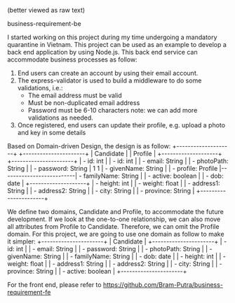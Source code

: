 (better viewed as raw text)

business-requirement-be

I started working on this project during my time undergoing a mandatory quarantine in Vietnam.
This project can be used as an example to develop a back end application by using Node.js.
This back end service can accommodate business processes as follow:
1. End users can create an account by using their email account.
2. The express-validator is used to build a middleware to do some validations, i.e.:
   - The email address must be valid
   - Must be non-duplicated email address
   - Password must be 6-10 characters
   note: we can add more validations as needed.
3. Once registered, end users can update their profile, e.g. upload a photo and key in some details

Based on Domain-driven Design, the design is as follow:
+--------------------+                          +----------------------+
| Candidate          |                          | Profile              |
+--------------------+                          +----------------------+
| - id: int          |                          | - id: int            |
| - email: String    |                          | - photoPath: String  |
| - password: String |  1                    1  | - givenName: String  |
| - profile: Profile |--------------------------| - familyName: String |
| - active: boolean  |                          | - dob: date          |
+--------------------+                          | - height: int        |
                                                | - weight: float      |
                                                | - address1: String   |
                                                | - address2: String   |
                                                | - city: String       |
                                                | - province: String   |
                                                +----------------------+

We define two domains, Candidate and Profile, to accommodate the future development.
If we look at the one-to-one relationship,
we can also move all attributes from Profile to Candidate.
Therefore, we can omit the Profile domain.
For this project, we are going to use one domain as follow to make it simpler:
+----------------------+
| Candidate            |
+----------------------+
| - id: int            |
| - email: String      |
| - password: String   |
| - photoPath: String  |
| - givenName: String  |
| - familyName: String |
| - dob: date          |
| - height: int        |
| - weight: float      |
| - address1: String   |
| - address2: String   |
| - city: String       |
| - province: String   |
| - active: boolean    |
+----------------------+

For the front end, please refer to https://github.com/Bram-Putra/business-requirement-fe
